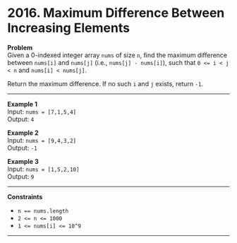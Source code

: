 # 2016. Maximum Difference Between Increasing Elements

**Problem**  
Given a 0-indexed integer array `nums` of size `n`, find the maximum difference between `nums[i]` and `nums[j]` (i.e., `nums[j] - nums[i]`), such that `0 <= i < j < n` and `nums[i] < nums[j]`.

Return the maximum difference. If no such `i` and `j` exists, return `-1`.

---

**Example 1**  
Input: `nums = [7,1,5,4]`  
Output: `4`

**Example 2**  
Input: `nums = [9,4,3,2]`  
Output: `-1`

**Example 3**  
Input: `nums = [1,5,2,10]`  
Output: `9`

---

**Constraints**

- `n == nums.length`
- `2 <= n <= 1000`
- `1 <= nums[i] <= 10^9`

---
